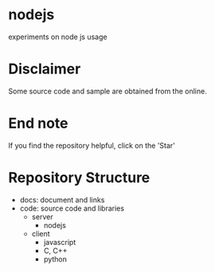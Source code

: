 # nodejs
experiments on node js usage

# Disclaimer
Some source code and sample are obtained from the online.

# End note
If you find the repository helpful, click on the 'Star'

# Repository Structure
* docs: document and links
* code: source code and libraries
  * server
    * nodejs
  * client
    * javascript
    * C, C++
    * python
